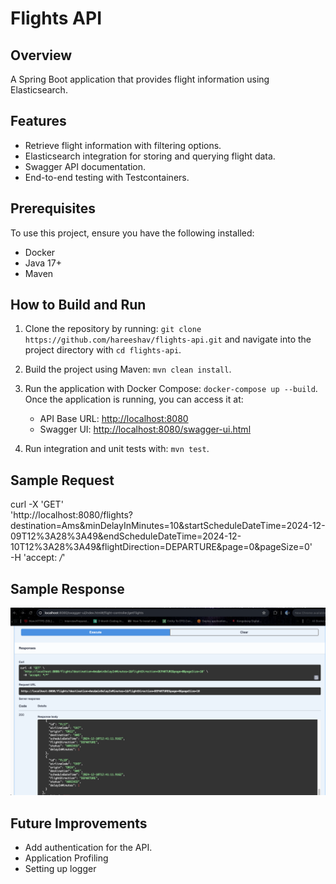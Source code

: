 # Flights API

## Overview
A Spring Boot application that provides flight information using Elasticsearch.

## Features
- Retrieve flight information with filtering options.
- Elasticsearch integration for storing and querying flight data.
- Swagger API documentation.
- End-to-end testing with Testcontainers.

## Prerequisites
To use this project, ensure you have the following installed:
- Docker
- Java 17+
- Maven

## How to Build and Run

1. Clone the repository by running: `git clone https://github.com/hareeshav/flights-api.git` and navigate into the project directory with `cd flights-api`.

2. Build the project using Maven: `mvn clean install`.

3. Run the application with Docker Compose: `docker-compose up --build`.  
   Once the application is running, you can access it at:
    - API Base URL: [http://localhost:8080](http://localhost:8080)
    - Swagger UI: [http://localhost:8080/swagger-ui.html](http://localhost:8080/swagger-ui.html)

4. Run integration and unit tests with: `mvn test`.

## Sample Request

curl -X 'GET' \
'http://localhost:8080/flights?destination=Ams&minDelayInMinutes=10&startScheduleDateTime=2024-12-09T12%3A28%3A49&endScheduleDateTime=2024-12-10T12%3A28%3A49&flightDirection=DEPARTURE&page=0&pageSize=0' \
-H 'accept: */*'

## Sample Response

![Alt text for the image](./images/response.png)

## Future Improvements
- Add authentication for the API.
- Application Profiling
- Setting up logger

